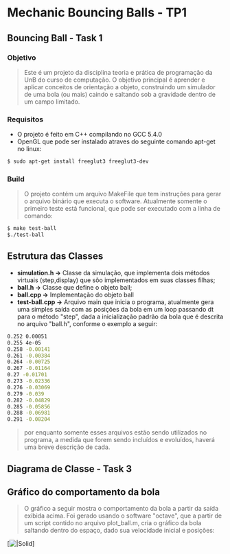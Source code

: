 # Mechanic Bouncing Balls - TP1
## Bouncing Ball - Task 1


### Objetivo

> Este é um projeto da disciplina teoria e prática de programação da UnB do curso de computação. O objetivo principal é aprender e aplicar conceitos de orientação a objeto, construindo um simulador de uma bola (ou mais) caindo e saltando sob a gravidade dentro de um campo limitado.

### Requisitos
- O projeto é feito em C++ compilando no GCC 5.4.0
- OpenGL que pode ser instalado atraves do seguinte comando apt-get no linux:
```sh
$ sudo apt-get install freeglut3 freeglut3-dev
```

### Build
> O projeto contém um arquivo MakeFile que tem instruções para gerar o arquivo binário que executa o software. Atualmente somente o primeiro teste está funcional, que pode ser executado com a linha de comando:

```sh
$ make test-ball
$./test-ball
```
## Estrutura das Classes
* **simulation.h ->** Classe da simulação, que implementa dois métodos virtuais (step,display) que sõo implementados em suas classes filhas;
* **ball.h ->** Classe que define o objeto ball;
* **ball.cpp ->** Implementação do objeto ball
* **test-ball.cpp ->** Arquivo main que inicia o programa, atualmente gera uma simples saída com as posições da bola em um loop passando dt para o método "step", dada a inicialização padrão da bola que é descrita no arquivo "ball.h", conforme o exemplo a seguir:

```sh
0.252 0.00051
0.255 4e-05
0.258 -0.00141
0.261 -0.00384
0.264 -0.00725
0.267 -0.01164
0.27 -0.01701
0.273 -0.02336
0.276 -0.03069
0.279 -0.039
0.282 -0.04829
0.285 -0.05856
0.288 -0.06981
0.291 -0.08204
```

> por enquanto somente esses arquivos estão sendo utilizados no programa, a medida que forem sendo incluídos e evoluídos, haverá uma breve descrição de cada.

## Diagrama de Classe - Task 3


## Gráfico do comportamento da bola

> O gráfico a seguir mostra o comportamento da bola a partir da saída exibida acima. Foi gerado usando o software "octave", que a partir de um script contido no arquivo plot_ball.m, cria o gráfico da bola saltando dentro do espaço, dado sua velocidade inicial e posições:

[![|Solid](https://gitlab.com/lksalbq/tp1-mechanic-balls/raw/master/img/grafico.png)]